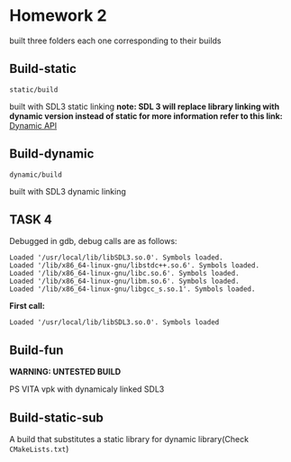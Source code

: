 
# Homework 2

built three folders each one corresponding to their builds

## Build-static

`static/build`

built with SDL3 static linking **note: SDL 3 will replace library linking with dynamic version instead of static for more information refer to this link:** [Dynamic API](https://github.com/libsdl-org/SDL/blob/main/docs/README-dynapi.md)

## Build-dynamic

`dynamic/build`

built with SDL3 dynamic linking


## **TASK 4**

Debugged in gdb, debug calls are as follows:

```
Loaded '/usr/local/lib/libSDL3.so.0'. Symbols loaded.
Loaded '/lib/x86_64-linux-gnu/libstdc++.so.6'. Symbols loaded.
Loaded '/lib/x86_64-linux-gnu/libc.so.6'. Symbols loaded.
Loaded '/lib/x86_64-linux-gnu/libm.so.6'. Symbols loaded.
Loaded '/lib/x86_64-linux-gnu/libgcc_s.so.1'. Symbols loaded.
```

**First call:** 

```
Loaded '/usr/local/lib/libSDL3.so.0'. Symbols loaded
```


## Build-fun


**WARNING: UNTESTED BUILD**

PS VITA vpk with dynamicaly linked SDL3 


## Build-static-sub

A build that substitutes a static library for dynamic library(Check `CMakeLists.txt`)
